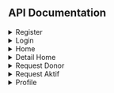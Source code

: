 ## API Documentation
<details>
  
  <summary>Register</summary>
  
  * #### URL : 
    * /resgister
  * #### Method : 
    * POST
  * #### Request Body :
    *  `nama` as string
    * `golongan` as string
    * `jenis_kelamin` as string
    * `no_whatsapp` as Int, can't be more than 14 digits and must be at least 11 characters
    * `alamat` as string
    * `email` as string
    * `password` as string

  * #### Response : 
    ```
    {
  
    "message": "Success Register",
    "data": {
        "email": "gmail@gmail.com",
        "password": "mypassword"
        }
    }
    ```
  
  
  </details>

<details>
  
<summary>Login</summary>

* #### URL : 
  * /login
* #### Method : 
  * POST
* #### Request Body : 
  * `email` as string
  * `password` as string
* #### Response : 
  ```
  {
    "message": "success",
    "login": {
        "nama": "Arif Kurniawan",
        "token": "eyJhbGciOiJIUzI1NiIsInR5cCI6IkpXVCJ9.eyJuYW1hIjoibmFtZSIsImlhdCI6MTY4NjAzMzEwMCwiZXhwIjoxNjg2MTE5NTAwfQ.n19KaWcnfwb5SNJbUuaf-pFOwlGhMTlzO0ZjERkWySU"
      }
  }
  ```

</details>
  
<details>
  
<summary>Home</summary>
  
* #### URL :
  * /home
* #### Method :
  * GET
* #### Response :
  ```
  {
      "message": "All Request",
      "data": [
          {
              "Rumah Sakit": "Primaya Hospital Bekasi Timur",
              "Dibutuhkan": 1,
              "alamat": "Jl. HM. Joyo Martono No.47, RT.003/RW.021, Margahayu, Kec. Bekasi Tim., Kota Bks",
              "Image URL": "https://maps.googleapis.com/maps/api/place/photo?maxwidth=400&photoreference=AZose0nq--bCxBNBHEtuzClWMYz1yn1n0ZPI4LLjQ9B0hqauJ9UO_TxMnnlcqIcQ0dUe1rLm8zZmbNJqCeqwmtfdh5gPGsGtAuEmV5BK-vpBv0GtaNp7pG1QijcFHW2L37rFNRlb7Y8zj4jy64_gv_iraSStbHeofEI-pYG_7V2pmwZj0nwp"
          },
          {
              "Rumah Sakit": "Rumah Sakit Masmitra",
              "Dibutuhkan": 2,
              "alamat": "Jl. Raya Jati Makmur No.40, RT.001/RW.011, Jatimakmur, Kec. Pd. Gede, Kota Bks",
              "Image URL": "https://maps.googleapis.com/maps/api/place/photo?maxwidth=400&photoreference=AZose0mze8F6kXVLTEqgaClLlPTAEtFyM-0qzJiVumSukl_uoZ1t26VvwAj5-KWsVGsW3Bts6Jiay41DDTGRlI4HcDjJyHIVPPeHv7008Ti8S4IaDrjHqtgpCUWThindAzaP1ut-WOTyvwjoZoxPk1QFqivXFLKhar7TPC32ItgkFS_uaBjB"
          },
          {
              "Rumah Sakit": "Rumah Sakit Umum Daerah Tasikmalaya",
              "Dibutuhkan": 1,
              "alamat": "Jl. Rumah Sakit No.33, Empangsari, Kec. Tawang, Kab. Tasikmalaya, Jawa Barat 46113",
              "Image URL": "https://maps.googleapis.com/maps/api/place/photo?maxwidth=400&photoreference=AZose0mdlBhVfUUp41cyc4yRiDuQMcu8ozSxugBQ4_SsNw_BPGJMtSI4SZ-EzGrleDLKVb6zLwDeZAIryflCMIstxTPxYHib_cSRyuWeziwltN-ptCC1O8wcCZxwT8OvFNULiaUfWJldPyIGgunhY4To3Uvgv0NxZQwv5ybuK7TKYdXw5Vg"
          }
      ]
  }
  ```
</details>
<details>
<summary>Detail Home</summary>
  
* #### URL : 
  * /detailhome/:rumahsakit
* #### Method :
  * GET
* #### Response : 
  ```
  {
      "message": "Request Di Rumah Sakit Masmitra",
      "Gmaps URL": "https://maps.google.com/maps/place/?q=place_id:ChIJH9N6iEONaS4RHBywLDXTv7I",
      "data": [
          {
              "id": 6871459390,
              "rumah_sakit": "Rumah Sakit Masmitra",
              "nama": "Daniel Dajal",
              "umur": 13456,
              "golongan": "A",
              "no_kamar": "R-60-wc",
              "whatsapp_url": "https://api.whatsapp.com/send?phone=62822543142"
          },
          {
              "id": 7844585202,
              "rumah_sakit": "Rumah Sakit Masmitra",
              "nama": "Supri",
              "umur": 13456,
              "golongan": "A",
              "no_kamar": "R-60-wc",
              "whatsapp_url": "https://api.whatsapp.com/send?phone=62822543142"
          }
      ]
  }  
  ```
</details>

<details>
  <summary>Request Donor</summary>

  * #### URL : 
    * /reqdonor
  * #### Method : 
    * POST
  * #### Response : 
    ```
      {
        "message": "Success",
        "data": {
            "rumah_sakit": "Rumah Sakit Umum Daerah Tasikmalaya",
            "nama": "Brian",
            "umur": "20",
            "golongan": "A",
            "no_kamar": "B-80-YR",
            "no_whatsapp": "6282200001111"
        }
    }
    ```
</details>

<details>
  <summary>Request Aktif</summary>
  
  * #### URL :
    * /reqaktif/:id_users
  * #### Method : 
    * GET
  * #### Response : 
    ```
    {
      "message": "Your Request",
      "data": [
          {
              "id_request": 466787424,
              "id_users": "9",
              "rumah_sakit": "Rumah Sakit Aceh Tamiang",
              "nama": "Brian Sigit44452",
              "umur": 20,
              "golongan": "A",
              "no_kamar": "B-80-YR",
              "no_whatsapp": "6282200001111",
              "whatsapp_url": "https://api.whatsapp.com/send?phone=6282200001111"
          },
          {
              "id_request": 3067690825,
              "id_users": "9",
              "rumah_sakit": "harapan ayah",
              "nama": "Brian Sigit44452",
              "umur": 20,
              "golongan": "A",
              "no_kamar": "B-80-YR",
              "no_whatsapp": "6282200001111",
              "whatsapp_url": "https://api.whatsapp.com/send?phone=6282200001111"
          },
          {
              "id_request": 9844691480,
              "id_users": "9",
              "rumah_sakit": "Rumah Sakit Umum Daerah Yogyakarta",
              "nama": "Brian Sigit44452",
              "umur": 20,
              "golongan": "A",
              "no_kamar": "B-80-YR",
              "no_whatsapp": "6282200001111",
              "whatsapp_url": "https://api.whatsapp.com/send?phone=6282200001111"
          }
      ]
  }
    ```
  </details>
  <details>
  
  <summary>Profile</summary>
  
  * #### URL :
    * /profile/:id_users
  * #### Method : 
    * GET
  * #### Response : 
    ```
    {
    "message": "GET profile by id Success",
    "data": [
        {
            "id_users": "9369045468811756",
            "nama": "Sumoirop",
            "golongan": "C",
            "jenis_kelamin": "Laki-Laki",
            "tanggal_lahir": "2001-01-08T17:00:00.000Z",
            "no_whatsapp": 628283922290,
            "alamat": "Summarecon Bekasi",
            "email": "Summarecon@gmail.com"
        }
    ]
    }
    ```
  
  </details>
